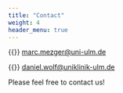 ```yaml
---
title: "Contact"
weight: 4
header_menu: true
---
```


{{<icon class="fa fa-envelope">}}&nbsp;[marc.mezger@uni-ulm.de](mailto:marc.mezger@uni-ulm.de)

{{<icon class="fa fa-envelope">}}&nbsp;[daniel.wolf@uniklinik-ulm.de](mailto:daniel.wolf@uniklinik-ulm.de)

Please feel free to contact us!
